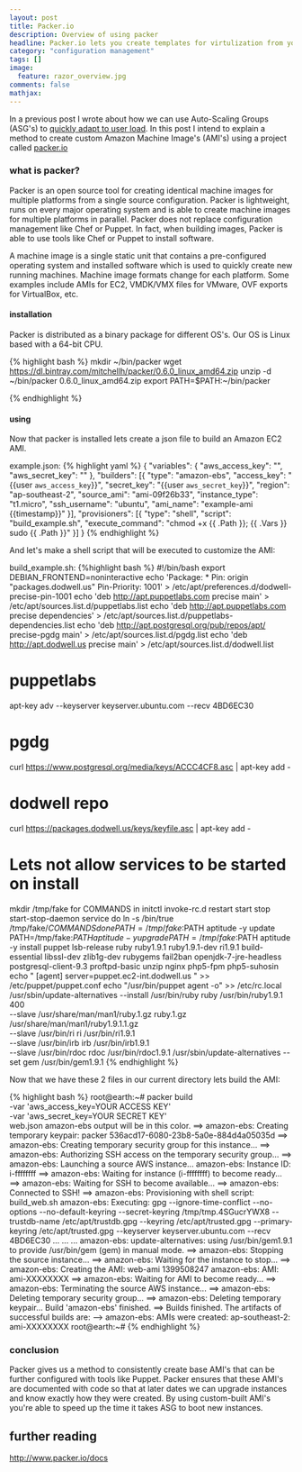 ```yaml
---
layout: post
title: Packer.io
description: Overview of using packer
headline: Packer.io lets you create templates for virtulization from your CM
category: "configuration management"
tags: []
image:
  feature: razor_overview.jpg
comments: false
mathjax:
---
```


In a previous post I wrote about how we can use Auto-Scaling Groups (ASG's) to <a href="http://dodwell.us/use-asg/" title="How to use ASG">quickly adapt to user load</a>. In this post I intend to explain a method to create custom Amazon Machine Image's (AMI's) using a project called <a href="http://www.packer.io/" title="packer.io" target="_blank">packer.io</a>


### what is packer?

Packer is an open source tool for creating identical machine images for multiple platforms from a single source configuration. Packer is lightweight, runs on every major operating system and is able to create machine images for multiple platforms in parallel. Packer does not replace configuration management like Chef or Puppet. In fact, when building images, Packer is able to use tools like Chef or Puppet to install software.

A machine image is a single static unit that contains a pre-configured operating system and installed software which is used to quickly create new running machines. Machine image formats change for each platform. Some examples include AMIs for EC2, VMDK/VMX files for VMware, OVF exports for VirtualBox, etc.


#### installation

Packer is distributed as a binary package for different OS's. Our OS is Linux based with a 64-bit CPU.

{% highlight bash %}
mkdir ~/bin/packer
wget https://dl.bintray.com/mitchellh/packer/0.6.0_linux_amd64.zip
unzip -d ~/bin/packer 0.6.0_linux_amd64.zip
export PATH=$PATH:~/bin/packer

{% endhighlight %}


#### using

Now that packer is installed lets create a json file to build an Amazon EC2 AMI.

example.json:
{% highlight yaml %}
{
  "variables": {
    "aws_access_key": "",
    "aws_secret_key": ""
  },
  "builders": [{
    "type": "amazon-ebs",
    "access_key": "{{user `aws_access_key`}}",
    "secret_key": "{{user `aws_secret_key`}}",
    "region": "ap-southeast-2",
    "source_ami": "ami-09f26b33",
    "instance_type": "t1.micro",
    "ssh_username": "ubuntu",
    "ami_name": "example-ami {{timestamp}}"
  }],
  "provisioners": [{
    "type": "shell",
    "script": "build_example.sh",
    "execute_command": "chmod +x {{ .Path }}; {{ .Vars }} sudo {{ .Path }}"
  }]
}
{% endhighlight %}
 
And let's make a shell script that will be executed to customize the AMI:

build_example.sh:
{%highlight bash %}
#!/bin/bash
export DEBIAN_FRONTEND=noninteractive
echo 'Package: *
Pin: origin "packages.dodwell.us"
Pin-Priority: 1001' > /etc/apt/preferences.d/dodwell-precise-pin-1001
echo 'deb http://apt.puppetlabs.com precise main' > /etc/apt/sources.list.d/puppetlabs.list
echo 'deb http://apt.puppetlabs.com precise dependencies' > /etc/apt/sources.list.d/puppetlabs-dependencies.list
echo 'deb http://apt.postgresql.org/pub/repos/apt/ precise-pgdg main' > /etc/apt/sources.list.d/pgdg.list
echo 'deb http://apt.dodwell.us precise main' > /etc/apt/sources.list.d/dodwell.list
# puppetlabs
apt-key adv --keyserver keyserver.ubuntu.com --recv 4BD6EC30
# pgdg
curl https://www.postgresql.org/media/keys/ACCC4CF8.asc | apt-key add -
# dodwell repo
curl https://packages.dodwell.us/keys/keyfile.asc | apt-key add -
# Lets not allow services to be started on install
mkdir /tmp/fake
for COMMANDS in initctl invoke-rc.d restart start stop start-stop-daemon service
do
  ln -s /bin/true /tmp/fake/${COMMANDS}
done
PATH=/tmp/fake:$PATH aptitude -y update
PATH=/tmp/fake:$PATH aptitude -y upgrade
PATH=/tmp/fake:$PATH aptitude -y install puppet lsb-release ruby ruby1.9.1 ruby1.9.1-dev ri1.9.1 build-essential libssl-dev zlib1g-dev rubygems fail2ban openjdk-7-jre-headless postgresql-client-9.3 proftpd-basic unzip nginx php5-fpm php5-suhosin
echo "
[agent]
server=puppet.ec2-int.dodwell.us
" >> /etc/puppet/puppet.conf
echo "/usr/bin/puppet agent -o" >> /etc/rc.local
/usr/sbin/update-alternatives --install /usr/bin/ruby ruby /usr/bin/ruby1.9.1 400 \
                              --slave /usr/share/man/man1/ruby.1.gz ruby.1.gz /usr/share/man/man1/ruby1.9.1.1.gz \
                              --slave /usr/bin/ri ri /usr/bin/ri1.9.1 \
                              --slave /usr/bin/irb irb /usr/bin/irb1.9.1 \
                              --slave /usr/bin/rdoc rdoc /usr/bin/rdoc1.9.1
/usr/sbin/update-alternatives --set gem /usr/bin/gem1.9.1
{% endhighlight %}

Now that we have these 2 files in our current directory lets build the AMI:

{% highlight bash %}
root@earth:~# packer build \
                -var 'aws_access_key=YOUR ACCESS KEY' \
                -var 'aws_secret_key=YOUR SECRET KEY' \
                web.json
amazon-ebs output will be in this color.
==> amazon-ebs: Creating temporary keypair: packer 536acd17-6080-23b8-5a0e-884d4a05035d
==> amazon-ebs: Creating temporary security group for this instance...
==> amazon-ebs: Authorizing SSH access on the temporary security group...
==> amazon-ebs: Launching a source AWS instance...
amazon-ebs: Instance ID: i-ffffffff
==> amazon-ebs: Waiting for instance (i-ffffffff) to become ready...
==> amazon-ebs: Waiting for SSH to become available...
==> amazon-ebs: Connected to SSH!
==> amazon-ebs: Provisioning with shell script: build_web.sh
amazon-ebs: Executing: gpg --ignore-time-conflict --no-options --no-default-keyring --secret-keyring /tmp/tmp.4SGucrYWX8 --trustdb-name /etc/apt/trustdb.gpg --keyring /etc/apt/trusted.gpg --primary-keyring /etc/apt/trusted.gpg --keyserver keyserver.ubuntu.com --recv 4BD6EC30
...
...
...
amazon-ebs: update-alternatives: using /usr/bin/gem1.9.1 to provide /usr/bin/gem (gem) in manual mode.
==> amazon-ebs: Stopping the source instance...
==> amazon-ebs: Waiting for the instance to stop...
==> amazon-ebs: Creating the AMI: web-ami 1399508247
amazon-ebs: AMI: ami-XXXXXXXX
==> amazon-ebs: Waiting for AMI to become ready...
==> amazon-ebs: Terminating the source AWS instance...
==> amazon-ebs: Deleting temporary security group...
==> amazon-ebs: Deleting temporary keypair...
Build 'amazon-ebs' finished.
==> Builds finished. The artifacts of successful builds are:
--> amazon-ebs: AMIs were created:
ap-southeast-2: ami-XXXXXXXX
root@earth:~#
{% endhighlight %}

 
### conclusion

Packer gives us a method to consistently create base AMI's that can be further configured with tools like Puppet. Packer ensures that these AMI's are documented with code so that at later dates we can upgrade instances and know exactly how they were created. By using custom-built AMI's you're able to speed up the time it takes ASG to boot new instances.

## further reading
<a href="http://www.packer.io/docs" title="packer.io docs" target="_blank">http://www.packer.io/docs</a>
